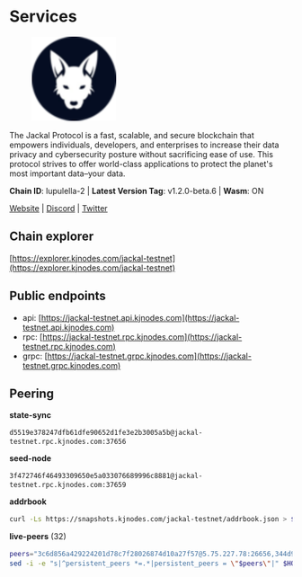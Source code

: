 # Services

<figure><img src="https://raw.githubusercontent.com/kj89/cosmos-images/main/logos/jackal.png" width="150" alt=""><figcaption></figcaption></figure>

The Jackal Protocol is a fast, scalable, and secure blockchain that empowers  individuals, developers, and enterprises to increase their data privacy and  cybersecurity posture without sacrificing ease of use. This protocol strives  to offer world-class applications to protect the planet's most important data–your data.

**Chain ID**: lupulella-2 | **Latest Version Tag**: v1.2.0-beta.6 | **Wasm**: ON

[Website](https://jackalprotocol.com) | [Discord](https://discord.com/invite/5GKym3p6rj) | [Twitter](https://twitter.com/Jackal_Protocol)




## Chain explorer
[https://explorer.kjnodes.com/jackal-testnet](https://explorer.kjnodes.com/jackal-testnet)

## Public endpoints

* api: [https://jackal-testnet.api.kjnodes.com](https://jackal-testnet.api.kjnodes.com)
* rpc: [https://jackal-testnet.rpc.kjnodes.com](https://jackal-testnet.rpc.kjnodes.com)
* grpc: [https://jackal-testnet.grpc.kjnodes.com](https://jackal-testnet.grpc.kjnodes.com)

## Peering

**state-sync**

```text
d5519e378247dfb61dfe90652d1fe3e2b3005a5b@jackal-testnet.rpc.kjnodes.com:37656
```

**seed-node**

```text
3f472746f46493309650e5a033076689996c8881@jackal-testnet.rpc.kjnodes.com:37659
```

**addrbook**
```bash
curl -Ls https://snapshots.kjnodes.com/jackal-testnet/addrbook.json > $HOME/.canine/config/addrbook.json
```

**live-peers** (32)
```bash
peers="3c6d856a429224201d78c7f28026874d10a27f57@5.75.227.78:26656,344d9c933f936f79f3d62eff5cd0b82775a79dac@162.19.239.230:26656,84af58201840781a0a62449d1dcdb0ad0cf5bdb3@91.223.3.144:26356,0394449cab5a29f24dd4f37683d3b7622f27c0fc@65.108.206.118:61156,d5519e378247dfb61dfe90652d1fe3e2b3005a5b@65.109.68.190:37656,11b91d243d43e761c96cfbf49f2f2bd06cce2df8@65.109.23.114:17556,bb36af02fd6e50f3bedbc58b3589bdc203d896fc@103.19.25.157:26656,372111fd8c3c11a57cd34db58b2bdd8d2b6e5005@172.104.19.93:26656,80420ad774e622bda8e1dfa9b80da11eee7eed1f@144.126.140.252:29656,4ea723e652f11433734ae2aa6f364ef0510d6636@16.163.74.176:26626,2cdaa56d0778b20be8430069eefeab2138190355@78.46.106.75:37656,5c2a752c9b1952dbed075c56c600c3a79b58c395@195.3.220.57:26906,1b191fb9ef837dec648136097f94925a15dd85ab@213.170.135.20:26516,9a2c091798681f89b11f8eea370bf9c6284437c5@167.86.115.183:26656,0e3058446ee9b1ad449b5d3a60d5c4f92dd3785c@65.109.30.12:56656,f3e70d3de1974208af04dac6fabd657ab4abf0ff@65.108.75.107:24656,09d9127972ded9e22f9f11833ed7fcfa149cf1fa@65.109.92.240:19126,b549c1092e37db22576e31f19cbec4b1b3b36503@116.202.227.117:37656,a0f726a3dffb45d9cbde0913701bd757fcd7e434@157.90.2.254:36656,d3677c7a3f9ef42d5ba213ae84c4c5749f4ee787@44.204.38.21:26656,e4e93ce4b050c9d821e15b69477f5da706121343@65.109.93.152:31656,5eedbfbe64b942f4ab54db3842acf3bfab034c24@161.97.74.88:46656,451622fd913f6119a67f67e65f3ab82c3fbea529@78.107.253.133:32656,2ededbdbd98580e22ae8c3676e37b6e1fc1d987b@142.132.248.253:23656,fd5b3021fe67406e63c1a3e3e89cb243bc0791c9@65.109.32.174:32656,dbe4ae998efcb0b0fddfaa55b8cdf02b89894411@23.29.55.92:26656,ff5171d91cb033670238998dc84bdf69468bb053@51.89.232.234:27686,075c59c5917e4e41fcb3e28dba80292a457f79ea@65.108.57.170:26656,84f520678ef59ea02f942fa6323ec562ca5a3249@45.79.161.178:26656,34bb04a3e226493e5d142c74bf78d2ed2803ee9d@213.133.100.172:27464,6c6c7f370febd64447770da8aec0b9d359d61565@65.109.70.23:17556,fa10dc1a1dc81ee2741e7f88327cb13d2ab56f54@65.109.23.182:19126"
sed -i -e "s|^persistent_peers *=.*|persistent_peers = \"$peers\"|" $HOME/.canine/config/config.toml
```
